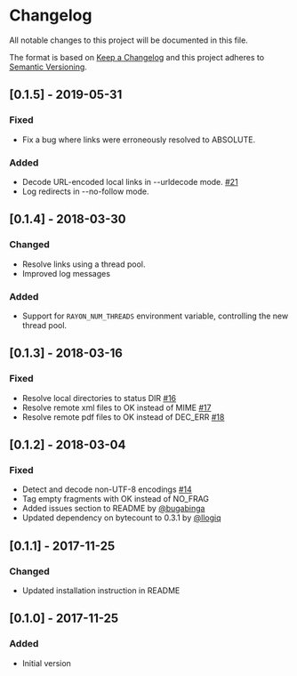 # Changelog
All notable changes to this project will be documented in this file.

The format is based on [Keep a Changelog](http://keepachangelog.com/en/1.0.0/)
and this project adheres to [Semantic Versioning](http://semver.org/spec/v2.0.0.html).

## [0.1.5] - 2019-05-31
### Fixed
- Fix a bug where links were erroneously resolved to ABSOLUTE.

### Added
- Decode URL-encoded local links in --urldecode mode. [#21]
- Log redirects in --no-follow mode.

## [0.1.4] - 2018-03-30
### Changed
- Resolve links using a thread pool.
- Improved log messages

### Added
- Support for `RAYON_NUM_THREADS` environment variable, controlling the
  new thread pool.

## [0.1.3] - 2018-03-16
### Fixed
- Resolve local directories to status DIR [#16]
- Resolve remote xml files to OK instead of MIME [#17]
- Resolve remote pdf files to OK instead of DEC\_ERR [#18]

## [0.1.2] - 2018-03-04
### Fixed
- Detect and decode non-UTF-8 encodings [#14]
- Tag empty fragments with OK instead of NO\_FRAG
- Added issues section to README by [@bugabinga]
- Updated dependency on bytecount to 0.3.1 by [@llogiq]

## [0.1.1] - 2017-11-25
### Changed
- Updated installation instruction in README

## [0.1.0] - 2017-11-25
### Added
- Initial version


[@bugabinga]: https://github.com/bugabinga/
[@llogiq]: https://github.com/llogiq/
[#14]: https://github.com/mattias-p/linky/issues/14
[#16]: https://github.com/mattias-p/linky/issues/16
[#17]: https://github.com/mattias-p/linky/issues/17
[#18]: https://github.com/mattias-p/linky/issues/18
[#21]: https://github.com/mattias-p/linky/issues/21
